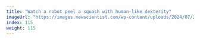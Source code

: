 ```yaml
---
title: "Watch a robot peel a squash with human-like dexterity"
imageUrl: "https://images.newscientist.com/wp-content/uploads/2024/07/23145043/SEI_213285031.jpg?width=788"
index: 115
weight: 115
---
```

